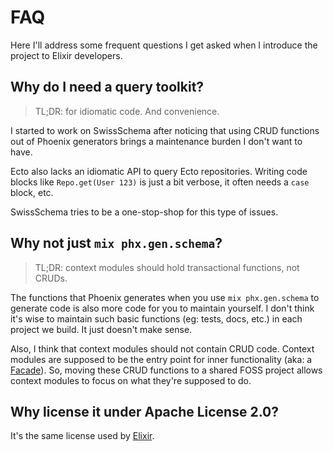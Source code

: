 # FAQ

Here I'll address some frequent questions I get asked when I introduce the project to Elixir developers.

## Why do I need a query toolkit?

> TL;DR: for idiomatic code. And convenience.

I started to work on SwissSchema after noticing that using CRUD functions out of Phoenix generators brings a maintenance burden I don't want to have.

Ecto also lacks an idiomatic API to query Ecto repositories. Writing code blocks like `Repo.get(User 123)` is just a bit verbose, it often needs a `case` block, etc.

SwissSchema tries to be a one-stop-shop for this type of issues.

## Why not just `mix phx.gen.schema`?

> TL;DR: context modules should hold transactional functions, not CRUDs.

The functions that Phoenix generates when you use `mix phx.gen.schema` to generate code is also more code for you to maintain yourself. I don't think it's wise to maintain such basic functions (eg: tests, docs, etc.) in each project we build. It just doesn't make sense.

Also, I think that context modules should not contain CRUD code. Context modules are supposed to be the entry point for inner functionality (aka: a [Facade](https://en.wikipedia.org/wiki/Facade_pattern)). So, moving these CRUD functions to a shared FOSS project allows context modules to focus on what they're supposed to do.

## Why license it under Apache License 2.0?

It's the same license used by [Elixir](https://elixir-lang.org).
